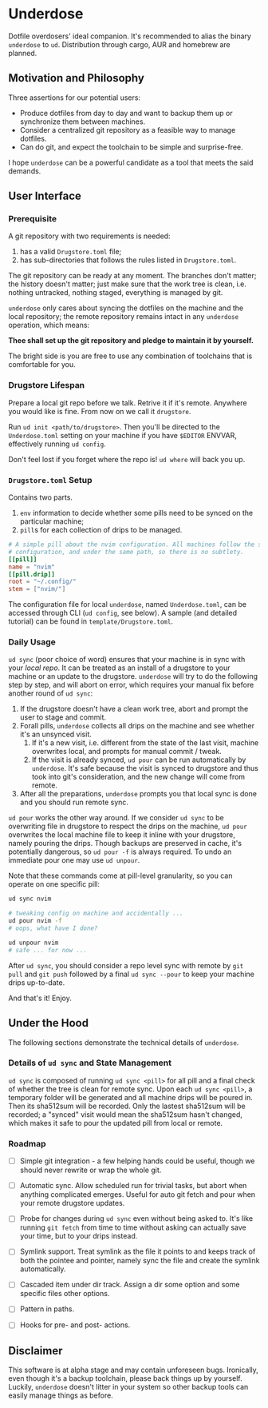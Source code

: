 # Underdose

Dotfile overdosers' ideal companion. It's recommended to alias the binary `underdose` to `ud`. Distribution through cargo, AUR and homebrew are planned.


## Motivation and Philosophy

Three assertions for our potential users:

- Produce dotfiles from day to day and want to backup them up or synchronize them between machines.
- Consider a centralized git repository as a feasible way to manage dotfiles.
- Can do git, and expect the toolchain to be simple and surprise-free.

I hope `underdose` can be a powerful candidate as a tool that meets the said demands.


## User Interface

### Prerequisite

A git repository with two requirements is needed:

1. has a valid `Drugstore.toml` file;
2. has sub-directories that follows the rules listed in `Drugstore.toml`.

The git repository can be ready at any moment. The branches don't matter; the history doesn't matter; just make sure that the work tree is clean, i.e. nothing untracked, nothing staged, everything is managed by git.

`underdose` only cares about syncing the dotfiles on the machine and the local repository; the remote repository remains intact in any `underdose` operation, which means:

**Thee shall set up the git repository and pledge to maintain it by yourself.**

The bright side is you are free to use any combination of toolchains that is comfortable for you.

### Drugstore Lifespan

Prepare a local git repo before we talk. Retrive it if it's remote. Anywhere you would like is fine. From now on we call it `drugstore`.

Run `ud init <path/to/drugstore>`. Then you'll be directed to the `Underdose.toml` setting on your machine if you have `$EDITOR` ENVVAR, effectively running `ud config`.

Don't feel lost if you forget where the repo is! `ud where` will back you up.

### `Drugstore.toml` Setup

Contains two parts.

1. `env` information to decide whether some pills need to be synced on the particular machine;
2. `pill`s for each collection of drips to be managed.

```toml
# A simple pill about the nvim configuration. All machines follow the same
# configuration, and under the same path, so there is no subtlety.
[[pill]]
name = "nvim"
[[pill.drip]]
root = "~/.config/"
stem = ["nvim/"]
```

The configuration file for local `underdose`, named `Underdose.toml`, can be accessed through CLI (`ud config`, see below). A sample (and detailed tutorial) can be found in `template/Drugstore.toml`.

### Daily Usage

`ud sync` (poor choice of word) ensures that your machine is in sync with your *local repo*. It can be treated as an install of a drugstore to your machine or an update to the drugstore. `underdose` will try to do the following step by step, and will abort on error, which requires your manual fix before another round of `ud sync`:

1. If the drugstore doesn't have a clean work tree, abort and prompt the user to stage and commit.
2. Forall pills, `underdose` collects all drips on the machine and see whether it's an unsynced visit.
   1. If it's a new visit, i.e. different from the state of the last visit, machine overwrites local, and prompts for manual commit / tweak.
   2. If the visit is already synced, `ud pour` can be run automatically by `underdose`. It's safe because the visit is synced to drugstore and thus took into git's consideration, and the new change will come from remote.
3. After all the preparations, `underdose` prompts you that local sync is done and you should run remote sync.

`ud pour` works the other way around. If we consider `ud sync` to be overwriting file in drugstore to respect the drips on the machine, `ud pour` overwrites the local machine file to keep it inline with your drugstore, namely pouring the drips. Though backups are preserved in cache, it's potentially dangerous, so `ud pour -f` is always required. To undo an immediate pour one may use `ud unpour`.

Note that these commands come at pill-level granularity, so you can operate on one specific pill:

```bash
ud sync nvim

# tweaking config on machine and accidentally ...
ud pour nvim -f
# oops, what have I done?

ud unpour nvim
# safe ... for now ...
```

After `ud sync`, you should consider a repo level sync with remote by `git pull` and `git push` followed by a final `ud sync --pour` to keep your machine drips up-to-date.

And that's it! Enjoy.


## Under the Hood

The following sections demonstrate the technical details of `underdose`.

### Details of `ud sync` and State Management

`ud sync` is composed of running `ud sync <pill>` for all pill and a final check of whether the tree is clean for remote sync. Upon each `ud sync <pill>`, a temporary folder will be generated and all machine drips will be poured in. Then its sha512sum will be recorded. Only the lastest sha512sum will be recorded; a "synced" visit would mean the sha512sum hasn't changed, which makes it safe to pour the updated pill from local or remote.

### Roadmap

- [ ] Simple git integration - a few helping hands could be useful, though we should never rewrite or wrap the whole git.
- [ ] Automatic sync. Allow scheduled run for trivial tasks, but abort when anything complicated emerges. Useful for auto git fetch and pour when your remote drugstore updates.
- [ ] Probe for changes during `ud sync` even without being asked to. It's like running `git fetch` from time to time without asking can actually save your time, but to your drips instead.
- [ ] Symlink support. Treat symlink as the file it points to and keeps track of both the pointee and pointer, namely sync the file and create the symlink automatically.
- [ ] Cascaded item under dir track. Assign a dir some option and some specific files other options.
- [ ] Pattern in paths.
- [ ] Hooks for pre- and post- actions.


## Disclaimer

This software is at alpha stage and may contain unforeseen bugs. Ironically, even though it's a backup toolchain, please back things up by yourself. Luckily, `underdose` doesn't litter in your system so other backup tools can easily manage things as before.
